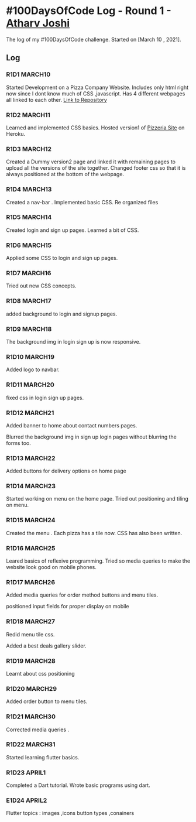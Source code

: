 # #100DaysOfCode Log - Round 1 - [Atharv Joshi](https://github.com/Atharv-Joshi)

The log of my #100DaysOfCode challenge. Started on [March 10 , 2021].

## Log

### R1D1 MARCH10
Started Development on a Pizza Company Website.
Includes only html right now since I dont know much of CSS ,javascript.
Has 4 different webpages all linked to each other.
[Link to Repository](https://github.com/Atharv-Joshi/Pizzeria)

### R1D2 MARCH11

Learned and implemented CSS basics.
Hosted version1 of [Pizzeria Site](https://pizzeria-v1.herokuapp.com/version1/homev1.html) on Heroku.


### R1D3 MARCH12

Created a Dummy version2 page and linked it with remaining pages to upload all the versions of the site together.
Changed footer css so that it is always positioned at the bottom of the webpage.


### R1D4 MARCH13

Created a nav-bar .
Implemented basic CSS.
Re organized files


### R1D5 MARCH14

Created login and sign up pages.
Learned a bit of CSS.


### R1D6 MARCH15

Applied some CSS to login and sign up pages.


### R1D7 MARCH16

Tried out new CSS concepts.


### R1D8 MARCH17

added background to login and signup pages.

### R1D9 MARCH18

The background img in login sign up is now responsive.

### R1D10 MARCH19

Added logo to navbar.

### R1D11 MARCH20

fixed css in login sign up pages.

### R1D12 MARCH21

Added banner to home about contact numbers pages.

Blurred the background img in sign up login pages without blurring the forms too.


### R1D13 MARCH22

Added buttons for delivery options on home page


### R1D14 MARCH23

Started working on menu on the home page.
Tried out positioning and tiling on menu.

### R1D15 MARCH24

Created the menu .
Each pizza has a tile now.
CSS has also been written.

### R1D16 MARCH25

Leared basics of reflexive programming.
Tried so media queries to make the website look good on mobile phones.


### R1D17 MARCH26

Added media queries for order method buttons and menu tiles.

positioned input fields for proper display on mobile


### R1D18 MARCH27

Redid menu tile css.

Added a best deals gallery slider.

### R1D19 MARCH28

Learnt about css positioning 


### R1D20  MARCH29

Added order button to menu tiles.


### R1D21  MARCH30

Corrected media queries .


### R1D22 MARCH31

Started learning flutter basics.

### R1D23 APRIL1

Completed a Dart tutorial.
Wrote basic programs using dart.

### E1D24 APRIL2

Flutter topics : images ,icons button types ,conainers
